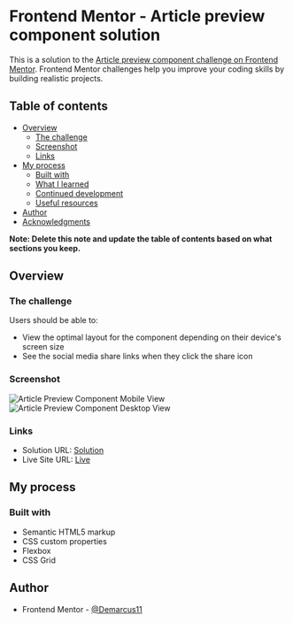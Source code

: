 # Frontend Mentor - Article preview component solution

This is a solution to the [Article preview component challenge on Frontend Mentor](https://www.frontendmentor.io/challenges/article-preview-component-dYBN_pYFT). Frontend Mentor challenges help you improve your coding skills by building realistic projects.

## Table of contents

- [Overview](#overview)
  - [The challenge](#the-challenge)
  - [Screenshot](#screenshot)
  - [Links](#links)
- [My process](#my-process)
  - [Built with](#built-with)
  - [What I learned](#what-i-learned)
  - [Continued development](#continued-development)
  - [Useful resources](#useful-resources)
- [Author](#author)
- [Acknowledgments](#acknowledgments)

**Note: Delete this note and update the table of contents based on what sections you keep.**

## Overview

### The challenge

Users should be able to:

- View the optimal layout for the component depending on their device's screen size
- See the social media share links when they click the share icon

### Screenshot

![Article Preview Component Mobile View](https://drive.google.com/uc?export=view&id=1LE7zbdv_sZiYn7YATs1VECU_T7swl2B7)
![Article Preview Component Desktop View](https://drive.google.com/uc?export=view&id=15pBgWzyackgJhGEFo3uetEbLcx7P88ae)

### Links

- Solution URL: [Solution](https://github.com/Demarcus11/Article-Preview-Component.git)
- Live Site URL: [Live](https://demarcus11.github.io/Article-Preview-Component/)

## My process

### Built with

- Semantic HTML5 markup
- CSS custom properties
- Flexbox
- CSS Grid

## Author

- Frontend Mentor - [@Demarcus11](https://www.frontendmentor.io/profile/Demarcus11)
